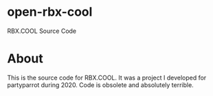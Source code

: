 # open-rbx-cool
 RBX.COOL Source Code

# About

This is the source code for RBX.COOL. It was a project I developed for partyparrot during 2020. Code is obsolete and absolutely terrible.
